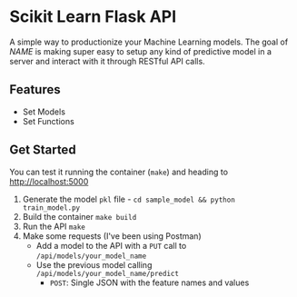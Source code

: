 # Scikit Learn Flask API

A simple way to productionize your Machine Learning models. The goal of _NAME_
is making super easy to setup any kind of predictive model in a server and
interact with it through RESTful API calls.

## Features

- Set Models
- Set Functions

## Get Started

You can test it running the container (`make`) and heading
to [http://localhost:5000](http://localhost:5000)

1. Generate the model `pkl` file - `cd sample_model && python train_model.py`
2. Build the container `make build`
3. Run the API `make`
4. Make some requests (I've been using Postman)
    - Add a model to the API with a `PUT` call to `/api/models/your_model_name`
    - Use the previous model calling `/api/models/your_model_name/predict`
        - `POST`: Single JSON with the feature names and values
